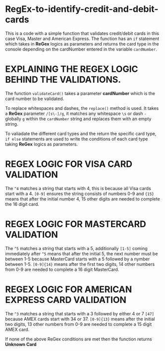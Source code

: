 # RegEx-to-identify-credit-and-debit-cards
This is a code with a simple function that validates credit/debit cards in this case Visa, Master and American Express. 
The function has an `if` statement which takes in **ReGex** logics as parameters and returns the card type in the console depending on the cardNumber entered in the variable `cardNumber`.

# EXPLAINING THE REGEX LOGIC BEHIND THE VALIDATIONS.
The function `validateCard()` takes a parameter **cardNumber** which is the card number to be validated.

To replace whitespaces and dashes, the `replace()` method is used. It takes a **ReGex** parameter `/[s\-]/g`, it matches any whitespace `\s` or dash `-` globally `g` within the `cardNumber` string and replaces them with an empty string.

To valiadate the different card types and the return the specific card type, `if else` statements are used to write the conditions of each card type taking **ReGex** logics as parameters.

# REGEX LOGIC FOR VISA CARD VALIDATION
The `^4` matches a string that starts with 4, this is because all Visa cards start with a 4. 
`[0-9]` ensures the string consists of numbers 0-9 and `{15}` means that after the initial number 4, 15 other digits are needed to complete the 16 digit card.

# REGEX LOGIC FOR MASTERCARD VALIDATION
The `^5` matches a string that starts with a 5, additionally `[1-5]` coming immediately after `^5` means that after the initial 5, the next number must be between 1-5 because MasterCard starts with a 5 followed by a nymber between 1-5. `[0-9]{14}` means after the first two digits, 14 other numbers from 0-9 are needed to complete a 16 digit MasterCard.

# REGEX LOGIC FOR AMERICAN EXPRESS CARD VALIDATION
The `^3` matches a string that starts with a 3 followed by either 4 or 7 `[47]` because AMEX cards start with 34 or 37. `[0-9]{13}` means after the initial two digits, 13 other numbers from 0-9 are needed to complete a 15 digit AMEX card.

If none of the above ReGex conditions are met then the function returns **Unknown Card**
